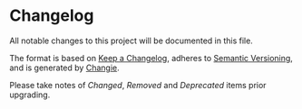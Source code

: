 # Changelog

All notable changes to this project will be documented in this file.

The format is based on [Keep a Changelog](https://keepachangelog.com/en/1.1.0/),
adheres to [Semantic Versioning](https://semver.org/spec/v2.0.0.html),
and is generated by [Changie](https://github.com/miniscruff/changie).

Please take notes of *Changed*, *Removed* and *Deprecated* items prior
upgrading.
